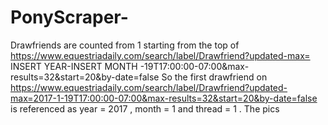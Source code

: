 # PonyScraper-
Drawfriends are counted from 1 starting from the top of https://www.equestriadaily.com/search/label/Drawfriend?updated-max= INSERT YEAR-INSERT MONTH -19T17:00:00-07:00&max-results=32&start=20&by-date=false 
So the first drawfriend on https://www.equestriadaily.com/search/label/Drawfriend?updated-max=2017-1-19T17:00:00-07:00&max-results=32&start=20&by-date=false is referenced as year = 2017 , month = 1 and thread = 1 . The pics 
